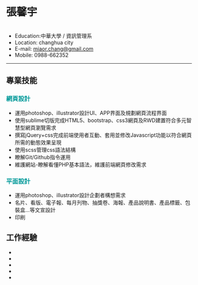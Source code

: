 <h1>張馨宇</h1>
<ul>
  <li>Education:中華大學 / 資訊管理系</li><li>Location: changhua city</li><li>E-mail: <a href="mailto:miaor.chang@gmail.com">miaor.chang@gmail.com</a></li><li>Mobile: 0988-662352</li>
</ul>
<hr/>
<h2>專業技能</h2>
<h3 style="color:#009999">網頁設計</h3>
<ul>
 <li>運用photoshop、illustrator設計UI、APP界面及規劃網頁流程界面</li>
 <li>使用sublime切版完成HTML5、bootstrap、css3網頁及RWD建置符合多元智慧型網頁瀏覽需求</li>
 <li>撰寫jQuery+css完成前端使用者互動、套用並修改Javascript功能以符合網頁所需的動態效果呈現</li>
 <li>使用scss管理css語法結構</li>
 <li>瞭解Git/Github指令運用</li>
 <li>維護網站-瞭解看懂PHP基本語法，維護前端網頁修改需求</li> 
</ul>
<h3 style="color:#009999">平面設計</h3>
<ul>
 <li>運用photoshop、illustrator設計企劃者構想需求</li>
 <li>名片、看版、電子報、每月刋物、抽獎卷、海報、產品說明書、產品標籤、包裝盒...等文宣設計</li>
 <li>印刷</li>
</ul>
<h2>工作經驗</h2>
<ul>
 <li></li>
 <li></li>
 <li></li>
 <li></li>
 <li></li>
</ul>
